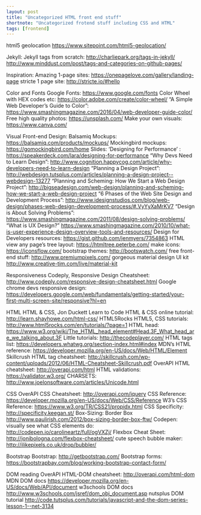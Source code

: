 ```yaml
---
layout: post
title: "Uncategorized HTML front end stuff"
shortnote: "Uncategorized frotend stuff including CSS and HTML"
tags: [frontend]
---
```


html5 geolocation https://www.sitepoint.com/html5-geolocation/

Jekyll:
Jekyll tags from scratch: http://charliepark.org/tags-in-jekyll/
http://www.minddust.com/post/tags-and-categories-on-github-pages/

Inspiration:
Amazing 1-page sites: https://onepagelove.com/gallery/landing-page
stricte 1 page site: http://stricte.io/#hello

Color and Fonts
Google Fonts: https://www.google.com/fonts
Color Wheel with HEX codes etc: https://color.adobe.com/create/color-wheel/
“A Simple Web Developer’s Guide to Color”: https://www.smashingmagazine.com/2016/04/web-developer-guide-color/
Free high quality photos: https://unsplash.com/
Make your own visuals: https://www.canva.com/

Visual Front-end Design:
Balsamiq Mockups: https://balsamiq.com/products/mockups/
Mockingbird mockups: https://gomockingbird.com/home
Slides: ‘Designing for Performance’ : https://speakerdeck.com/lara/designing-for-performance
“Why Devs Need to Learn Design”: http://www.cognition.happycog.com/article/why-developers-need-to-learn-design
“Planning a Design Project”: http://webdesign.tutsplus.com/articles/planning-a-design-project--webdesign-13277
“Planning and Scheming: How We Start a Web Design Project”: http://bigseadesign.com/web-design/planning-and-scheming-how-we-start-a-web-design-project
“6 Phases of the Web Site Design and Development Process”: http://www.idesignstudios.com/blog/web-design/phases-web-design-development-process/#.VyYyXaMrKV7
“Design is About Solving Problems”: https://www.smashingmagazine.com/2011/08/design-solving-problems/
“What is UX Design?” https://www.smashingmagazine.com/2010/10/what-is-user-experience-design-overview-tools-and-resources/
Design for Developers resources: https://gist.github.com/jenmyers/7354863
HTML view any page’s tree layout: https://htmltree.peterbe.com/
make icons: https://iconsflow.com/
bootstrap themes: http://bootswatch.com/
free front-end stuff: http://www.premiumpixels.com/
gorgeous material design UI kit http://www.creative-tim.com/live/material-kit

Responsiveness
Codeply, Responsive Design Cheatsheet: http://www.codeply.com/responsive-design-cheatsheet.html
Google chrome devs responsive design: https://developers.google.com/web/fundamentals/getting-started/your-first-multi-screen-site/responsive?hl=en

HTML
HTML & CSS, Jon Duckett
Learn to Code HTML & CSS online tutorial: http://learn.shayhowe.com/html-css/
HTML5Rocks HTML5, CSS tutorials: http://www.html5rocks.com/en/tutorials/?page=1
HTML head: https://www.w3.org/wiki/The_HTML_head_element#Head.3F_What_head_are_we_talking_about.3F
Little tutorials: http://thecodeplayer.com/
HTML tags list: https://developers.whatwg.org/section-index.html#index
MDN’s HTML reference: https://developer.mozilla.org/en-US/docs/Web/HTML/Element
Skillcrush HTML tag cheatsheet: http://skillcrush.com/wp-content/uploads/2012/06/HTML-Cheatsheet-Skillcrush.pdf
OverAPI HTML cheatsheet: http://overapi.com/html
HTML validations: https://validator.w3.org/
CHARSETS: http://www.joelonsoftware.com/articles/Unicode.html

CSS
OverAPI CSS Cheatsheet: http://overapi.com/jquery
CSS Reference: https://developer.mozilla.org/en-US/docs/Web/CSS/Reference
W3’s CSS Reference: https://www.w3.org/TR/CSS21/propidx.html
CSS Specificity: http://specificity.keegan.st/
Box-Sizing: Border Box http://www.paulirish.com/2012/box-sizing-border-box-ftw/
Codepen: visually see what CSS elements do: http://codepen.io/carolineartz/full/ogVXZj/
Flexbox Cheat Sheet: http://jonibologna.com/flexbox-cheatsheet/
cute speech bubble maker: http://ilikepixels.co.uk/drop/bubbler/

Bootstrap
Bootstrap: http://getbootstrap.com/
Bootstrap forms: https://bootstrapbay.com/blog/working-bootstrap-contact-form/


DOM reading
OverAPI HTML-DOM cheatsheet: http://overapi.com/html-dom
MDN DOM docs https://developer.mozilla.org/en-US/docs/Web/API/document
w3schools DOM docs http://www.w3schools.com/jsref/dom_obj_document.asp
nutsplus DOM tutorial http://code.tutsplus.com/tutorials/javascript-and-the-dom-series-lesson-1--net-3134
